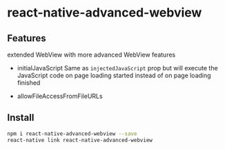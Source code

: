 # react-native-advanced-webview

## Features
extended WebView with more advanced WebView features

* initialJavaScript
Same as `injectedJavaScript` prop but will execute the JavaScript code on page loading started instead of on page loading finished

* allowFileAccessFromFileURLs



## Install

```bash
npm i react-native-advanced-webview --save
react-native link react-native-advanced-webview
```


